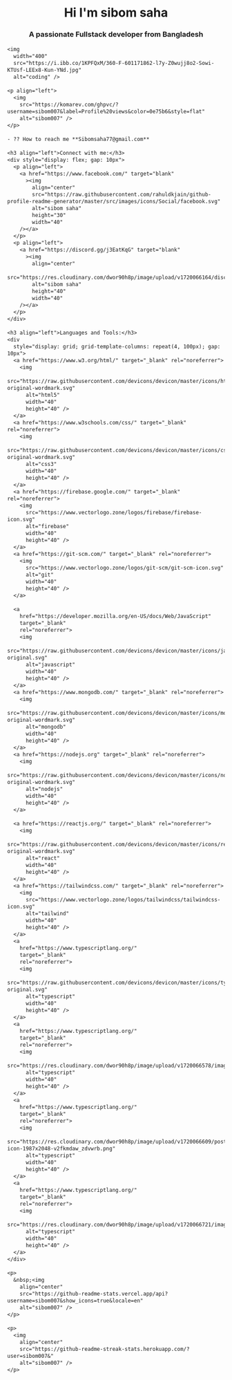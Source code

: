   <h1 align="center">Hi I'm sibom saha</h1>
    <h3 align="center">A passionate Fullstack developer from Bangladesh</h3>

    <img
      width="400"
      src="https://i.ibb.co/1KPFQxM/360-F-601171862-l7y-Z0wujj8o2-Sowi-KTUsf-LEEx8-Kun-YNd.jpg"
      alt="coding" />

    <p align="left">
      <img
        src="https://komarev.com/ghpvc/?username=sibom007&label=Profile%20views&color=0e75b6&style=flat"
        alt="sibom007" />
    </p>

    - ?? How to reach me **Sibomsaha77@gmail.com**

    <h3 align="left">Connect with me:</h3>
    <div style="display: flex; gap: 10px">
      <p align="left">
        <a href="https://www.facebook.com/" target="blank"
          ><img
            align="center"
            src="https://raw.githubusercontent.com/rahuldkjain/github-profile-readme-generator/master/src/images/icons/Social/facebook.svg"
            alt="sibom saha"
            height="30"
            width="40"
        /></a>
      </p>
      <p align="left">
        <a href="https://discord.gg/j3EatKqG" target="blank"
          ><img
            align="center"
            src="https://res.cloudinary.com/dwor90h8p/image/upload/v1720066164/discord_tgatln.png"
            alt="sibom saha"
            height="40"
            width="40"
        /></a>
      </p>
    </div>

    <h3 align="left">Languages and Tools:</h3>
    <div
      style="display: grid; grid-template-columns: repeat(4, 100px); gap: 10px">
      <a href="https://www.w3.org/html/" target="_blank" rel="noreferrer">
        <img
          src="https://raw.githubusercontent.com/devicons/devicon/master/icons/html5/html5-original-wordmark.svg"
          alt="html5"
          width="40"
          height="40" />
      </a>
      <a href="https://www.w3schools.com/css/" target="_blank" rel="noreferrer">
        <img
          src="https://raw.githubusercontent.com/devicons/devicon/master/icons/css3/css3-original-wordmark.svg"
          alt="css3"
          width="40"
          height="40" />
      </a>
      <a href="https://firebase.google.com/" target="_blank" rel="noreferrer">
        <img
          src="https://www.vectorlogo.zone/logos/firebase/firebase-icon.svg"
          alt="firebase"
          width="40"
          height="40" />
      </a>
      <a href="https://git-scm.com/" target="_blank" rel="noreferrer">
        <img
          src="https://www.vectorlogo.zone/logos/git-scm/git-scm-icon.svg"
          alt="git"
          width="40"
          height="40" />
      </a>

      <a
        href="https://developer.mozilla.org/en-US/docs/Web/JavaScript"
        target="_blank"
        rel="noreferrer">
        <img
          src="https://raw.githubusercontent.com/devicons/devicon/master/icons/javascript/javascript-original.svg"
          alt="javascript"
          width="40"
          height="40" />
      </a>
      <a href="https://www.mongodb.com/" target="_blank" rel="noreferrer">
        <img
          src="https://raw.githubusercontent.com/devicons/devicon/master/icons/mongodb/mongodb-original-wordmark.svg"
          alt="mongodb"
          width="40"
          height="40" />
      </a>
      <a href="https://nodejs.org" target="_blank" rel="noreferrer">
        <img
          src="https://raw.githubusercontent.com/devicons/devicon/master/icons/nodejs/nodejs-original-wordmark.svg"
          alt="nodejs"
          width="40"
          height="40" />
      </a>

      <a href="https://reactjs.org/" target="_blank" rel="noreferrer">
        <img
          src="https://raw.githubusercontent.com/devicons/devicon/master/icons/react/react-original-wordmark.svg"
          alt="react"
          width="40"
          height="40" />
      </a>
      <a href="https://tailwindcss.com/" target="_blank" rel="noreferrer">
        <img
          src="https://www.vectorlogo.zone/logos/tailwindcss/tailwindcss-icon.svg"
          alt="tailwind"
          width="40"
          height="40" />
      </a>
      <a
        href="https://www.typescriptlang.org/"
        target="_blank"
        rel="noreferrer">
        <img
          src="https://raw.githubusercontent.com/devicons/devicon/master/icons/typescript/typescript-original.svg"
          alt="typescript"
          width="40"
          height="40" />
      </a>
      <a
        href="https://www.typescriptlang.org/"
        target="_blank"
        rel="noreferrer">
        <img
          src="https://res.cloudinary.com/dwor90h8p/image/upload/v1720066578/images_cvaayi.png"
          alt="typescript"
          width="40"
          height="40" />
      </a>
      <a
        href="https://www.typescriptlang.org/"
        target="_blank"
        rel="noreferrer">
        <img
          src="https://res.cloudinary.com/dwor90h8p/image/upload/v1720066609/postgresql-icon-1987x2048-v2fkmdaw_zdvwrb.png"
          alt="typescript"
          width="40"
          height="40" />
      </a>
      <a
        href="https://www.typescriptlang.org/"
        target="_blank"
        rel="noreferrer">
        <img
          src="https://res.cloudinary.com/dwor90h8p/image/upload/v1720066721/images_1_bdxql2.png"
          alt="typescript"
          width="40"
          height="40" />
      </a>
    </div>

    <p>
      &nbsp;<img
        align="center"
        src="https://github-readme-stats.vercel.app/api?username=sibom007&show_icons=true&locale=en"
        alt="sibom007" />
    </p>

    <p>
      <img
        align="center"
        src="https://github-readme-streak-stats.herokuapp.com/?user=sibom007&"
        alt="sibom007" />
    </p>
